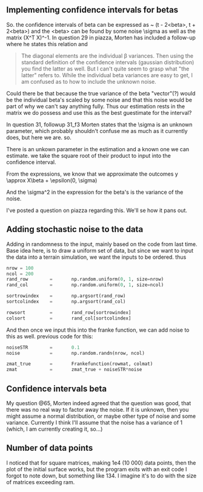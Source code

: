 Implementing confidence intervals for betas
-------------------------------------------
So. the confidence intervals of beta can be expressed
as ~ (t - 2\<beta\>, t + 2\<beta\>)
and the \<beta\> can be found by some noise \sigma as well as
the matrix (X^T X)^-1. In question 29 in piazza, Morten has 
included a follow-up where he states this relation and 
> The diagonal elements are the individual β variances. 
> Then using the standard definition of the confidence 
> intervals (gaussian distribution) you find the latter as well. 
But I can't quite seem to grasp what "the latter" refers to. 
While the individual beta variances are easy to get, I am confused as
to how to include the unknown noise. 

Could there be that because the true variance of the beta "vector"(?) 
would be the individual beta's scaled by some noise and that this noise would
be part of why we can't say anything fully. Thus our estimation rests in the 
matrix we do possess and use this as the best guestimate for the interval? 

In question 31, followup 31\_f3 Morten states that the \sigma is an unknown 
parameter, which probably shouldn't confuse me as much as it currently does, 
but here we are. so. 

There is an unkown parameter in the estimation and a known one we can estimate.
we take the square root of their product to input into the confidence interval. 

From the expressions, we know that we approximate the outcomes 
y \approx X\beta + \epsilon(0, \sigma)

And the \sigma^2 in the expression for the beta's is the variance of the noise.

I've posted a question on piazza regarding this. We'll se how it pans out. 


Adding stochastic noise to the data
-----------------------------------
Adding in randomness to the input, mainly based on the code from last time. 
Base idea here, is to draw a uniform set of data, but since we want to 
input the data into a terrain simulation, we want the inputs to be ordered.
thus
```python
nrow = 100
ncol = 200
rand_row        =       np.random.uniform(0, 1, size=nrow)
rand_col        =       np.random.uniform(0, 1, size=ncol)

sortrowindex    =       np.argsort(rand_row)
sortcolindex    =       np.argsort(rand_col)

rowsort         =       rand_row[sortrowindex]
colsort         =       rand_col[sortcolindex]
```
And then once we input this into the franke function, we can add noise to 
this as well. previous code for this:
```python
noiseSTR        =       0.1
noise           =       np.random.randn(nrow, ncol)

zmat_true       =       Frankefunction(rowmat, colmat)
zmat            =       zmat_true + noiseSTR*noise
```


Confidence intervals beta
-------------------------
My question @65, Morten indeed agreed that the question was good, that there was
no real way to factor away the noise. If it is unknown, then you might assume a
normal distribution, or maybe other type of noise and some variance. Currently
I think I'll assume that the noise has a variance of 1 (which, I am currently 
creating it, so...) 


Number of data points
---------------------
I noticed that for square matrices, making 1e4 (10 000) data points, then the plot of the
initial surface works, but the program exits with an exit code I forgot to note down, but 
something like 134. 
I imagine it's to do with the size of matrices exceeding ram.
